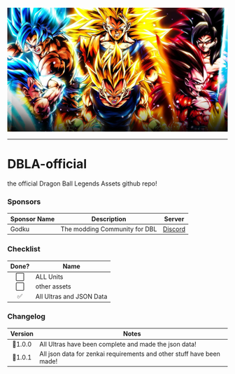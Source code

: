 ![banner](/assets/image.png)

------

# DBLA-official
the official Dragon Ball Legends Assets github repo!

### Sponsors
| Sponsor Name | Description                  | Server                      |
|--------------|------------------------------|-----------------------------|
| Godku        | The modding Community for DBL| [Discord](https://discord.gg/Qpfx8UHjxt)|

### Checklist

Done? | Name
:---:| ---
⬜️| ALL Units
⬜️| other assets
✅| All Ultras and JSON Data

### Changelog

Version | Notes
:---:| ---
📌1.0.0| All Ultras have been complete and made the json data!
📌1.0.1| All json data for zenkai requirements and other stuff have been made!